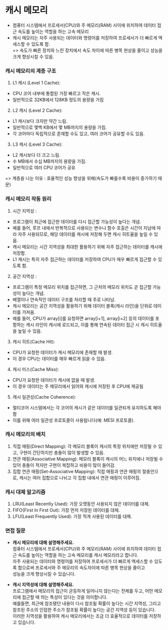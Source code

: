 # 캐시 메모리

- 컴퓨터 시스템에서 프로세서(CPU)와 주 메모리(RAM) 사이에 위치하여 데이터 접근 속도를 높이는 역할을 하는 고속 메모리
- 캐시 메모리는 자주 사용되는 데이터와 명령어를 저장하여 프로세서가 더 빠르게 액세스할 수 있도록 함.  <br>
=> 속도가 빠른 장치와 느린 장치에서 속도 차이에 따른 병목 현상을 줄이고 성능을 크게 향상시킬 수 있음.

### 캐시 메모리의 계층 구조
1. L1 캐시 (Level 1 Cache):
- CPU 코어 내부에 통합된 가장 빠르고 작은 캐시.
- 일반적으로 32KB에서 128KB 정도의 용량을 가짐

2. L2 캐시 (Level 2 Cache):
- L1 캐시보다 크지만 약간 느림.
- 일반적으로 몇백 KB에서 몇 MB까지의 용량을 가짐.
- 각 코어마다 독립적으로 존재할 수도 있고, 여러 코어가 공유할 수도 있음.

3. L3 캐시 (Level 3 Cache):
- L2 캐시보다 더 크고 느림.
- 수 MB에서 수십 MB까지의 용량을 가짐.
- 일반적으로 여러 CPU 코어가 공유

=> 계층을 나눈 이유 : 효율적인 성능 향상을 위해(속도가 빠를수록 비용이 증가하기 때문)

### 캐시 메모리 작동 원리
1. 시간 지역성 : 
- 프로그램이 최근에 접근한 데이터를 다시 접근할 가능성이 높다는 개념.
- 예를 들어, 루프 내에서 반복적으로 사용되는 변수나 함수 호출은 시간이 지남에 따라 자주 사용되므로, 해당 데이터를 캐시에 저장해 두면 캐시 히트율을 높일 수 있음.  <br>
- 캐시 메모리는 시간 지역성을 최대한 활용하기 위해 자주 접근하는 데이터를 캐시에 저장함.  <br>
- L1 캐시는 특히 자주 접근하는 데이터를 저장하여 CPU가 매우 빠르게 접근할 수 있도록 함.

2. 공간 지역성 : 
- 프로그램이 특정 메모리 위치를 접근하면, 그 근처의 메모리 위치도 곧 접근할 가능성이 높다는 개념.  <br>
- 배열이나 연속적인 데이터 구조를 처리할 때 주로 나타남.
- 캐시 메모리는 공간 지역성을 활용하기 위해 데이터 블록(캐시 라인)을 단위로 데이터를 가져옴.
- 예를 들어, CPU가 array[i]를 요청하면 array[i+1], array[i+2] 등의 데이터를 포함하는 캐시 라인이 캐시에 로드되고, 이를 통해 연속된 데이터 접근 시 캐시 히트율을 높일 수 있음.

3. 캐시 히트(Cache Hit): 
- CPU가 요청한 데이터가 캐시 메모리에 존재할 때 발생.
- 이 경우 CPU는 데이터를 매우 빠르게 읽을 수 있음.

4. 캐시 미스(Cache Miss): 
- CPU가 요청한 데이터가 캐시에 없을 때 발생. 
- 이 경우 데이터는 주 메모리에서 읽어와 캐시에 저장된 후 CPU에 제공됨

5. 캐시 일관성(Cache Coherence): 
- 멀티코어 시스템에서는 각 코어의 캐시가 같은 데이터를 일관되게 유지하도록 해야 함
- 이를 위해 여러 일관성 프로토콜이 사용됩니다(예: MESI 프로토콜).

### 캐시 메모리의 배치
1. 직접 매핑(Direct Mapping): 각 메모리 블록이 캐시의 특정 위치에만 저장될 수 있고, 구현이 간단하지만 충돌이 많이 발생할 수 있음.
2. 연관 매핑(Associative Mapping): 메모리 블록이 캐시의 어느 위치에나 저장될 수 있어 충돌이 적지만 구현이 복잡하고 비용이 많이 들어감.
3. 집합 연관 매핑(Set-Associative Mapping): 직접 매핑과 연관 매핑의 절충안으로, 캐시는 여러 집합으로 나뉘고 각 집합 내에서 연관 매핑이 이루어짐.

### 캐시 대체 알고리즘
1. LRU(Least Recently Used): 가장 오랫동안 사용되지 않은 데이터를 대체.
2. FIFO(First In First Out): 가장 먼저 저장된 데이터를 대체.
3. LFU(Least Frequently Used): 가장 적게 사용된 데이터를 대체.

### 면접 질문
- **캐시 메모리에 대해 설명해주세요.** <br>
컴퓨터 시스템에서 프로세서(CPU)와 주 메모리(RAM) 사이에 위치하여 데이터 접근 속도를 높이는 역할을 하는 고속 메모리를 캐시 메모리라고 합니다.  <br>
자주 사용되는 데이터와 명령어를 저장하여 프로세서가 더 빠르게 액세스할 수 있도록 함으로써 프로세서와 주 메모리의 속도차이에 따른 병목 현상을 줄이고  <br>
성능을 크게 향상시킬 수 있습니다.


- **캐시 지역성에 대해 설명해주세요.** <br>
프로그램에서 메모리의 접근이 균등하게 일어나지 않는다는 전제를 두고, 어떤 메모리에 접근할 때 띄는 특성이 있다는 것을 의미합니다.   <br>
예를들면, 최근에 참조됐던 내용이 다시 참조될 확률이 높다는 시간 지역성, 그리고 참조된 주소의 인접한 주소가 참조될 확률이 높다는 공간 지역성 등이 있습니다.  <br>
이러한 지역성을 활용하여 캐시 메모리에서는 조금 더 효율적으로 데이터를 저장하고 있습니다.
